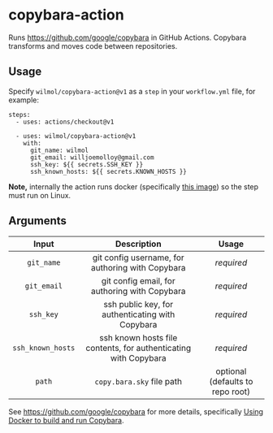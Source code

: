 # copybara-action

Runs https://github.com/google/copybara in GitHub Actions. Copybara transforms and moves code between repositories.

## Usage
Specify `wilmol/copybara-action@v1` as a `step` in your `workflow.yml` file, for example:
```
steps:
  - uses: actions/checkout@v1

  - uses: wilmol/copybara-action@v1
    with:
      git_name: wilmol
      git_email: willjoemolloy@gmail.com
      ssh_key: ${{ secrets.SSH_KEY }}
      ssh_known_hosts: ${{ secrets.KNOWN_HOSTS }}
```

__Note,__ internally the action runs docker (specifically [this image](https://hub.docker.com/r/sharelatex/copybara)) so the step must run on Linux.

## Arguments
| Input  | Description | Usage |
| :---:     |     :---:   |    :---:   |
| `git_name` | git config username, for authoring with Copybara | _required_ |
| `git_email` | git config email, for authoring with Copybara | _required_ |
| `ssh_key` | ssh public key, for authenticating with Copybara | _required_ |
| `ssh_known_hosts` | ssh known hosts file contents, for authenticating with Copybara | _required_ |
| `path` | `copy.bara.sky` file path | optional (defaults to repo root) |

See https://github.com/google/copybara for more details, specifically [Using Docker to build and run Copybara](https://github.com/google/copybara#using-docker-to-build-and-run-copybara). 
